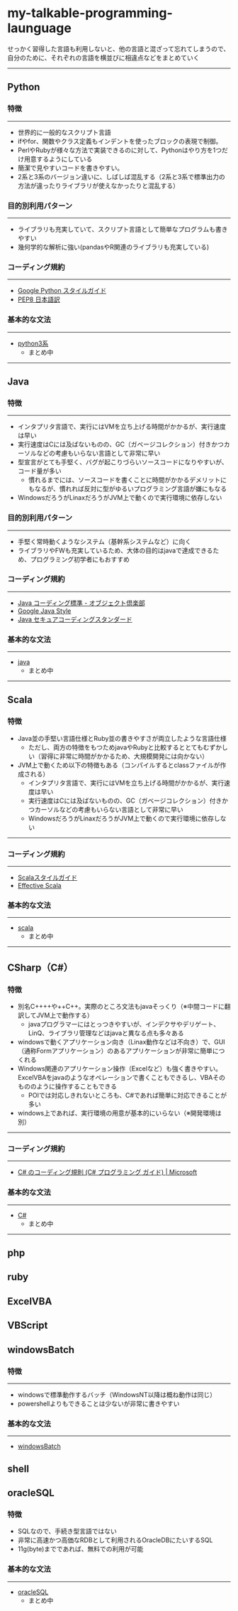 
# my-talkable-programming-launguage

せっかく習得した言語も利用しないと、他の言語と混ざって忘れてしまうので、  
自分のために、それぞれの言語を横並びに相違点などをまとめていく

--------------------------------------------------------------------------------------

## Python

### 特徴

------------

* 世界的に一般的なスクリプト言語
* ifやfor、関数やクラス定義もインデントを使ったブロックの表現で制御。
* PerlやRubyが様々な方法で実装できるのに対して、Pythonはやり方を1つだけ用意するようにしている
* 簡潔で見やすいコードを書きやすい。
* 2系と3系のバージョン違いに、しばしば混乱する（2系と3系で標準出力の方法が違ったりライブラリが使えなかったりと混乱する）

### 目的別利用パターン

----------------

* ライブラリも充実していて、スクリプト言語として簡単なプログラムも書きやすい
* 幾何学的な解析に強い(pandasやR関連のライブラリも充実している)

### コーディング規約

----------------

* [Google Python スタイルガイド](http://works.surgo.jp/translation/pyguide.html)
* [PEP8 日本語訳](http://pep8-ja.readthedocs.org/ja/latest/)

### 基本的な文法

----------------

* [python3系](python.md)
     * まとめ中

--------------------------------------------------------------------------------------

## Java

### 特徴

------------

* インタプリタ言語で、実行にはVMを立ち上げる時間がかかるが、実行速度は早い
* 実行速度はCには及ばないものの、GC（ガベージコレクション）付きかつカーソルなどの考慮もいらない言語として非常に早い
* 型宣言がとても手堅く、バグが起こりづらいソースコードになりやすいが、コード量が多い
     * 慣れるまでには、ソースコードを書くことに時間がかかるデメリットにもなるが、慣れれば反対に型がゆるいプログラミング言語が嫌にもなる
* WindowsだろうがLinaxだろうがJVM上で動くので実行環境に依存しない


### 目的別利用パターン

----------------

* 手堅く常時動くようなシステム（基幹系システムなど）に向く
* ライブラリやFWも充実しているため、大体の目的はjavaで達成できるため、プログラミング初学者にもおすすめ

### コーディング規約

------------

* [Java コーディング標準 - オブジェクト倶楽部](http://objectclub.jp/community/codingstandard/CodingStd.pdf)
* [Google Java Style](http://google-styleguide.googlecode.com/svn/trunk/javaguide.html)
* [Java セキュアコーディングスタンダード](https://www.jpcert.or.jp/java-rules/)

### 基本的な文法

------------

* [java](java.md)
     * まとめ中

--------------------------------------------------------------------------------------


## Scala

### 特徴

* Java並の手堅い言語仕様とRuby並の書きやすさが両立したような言語仕様
    * ただし、両方の特徴をもつためjavaやRubyと比較するととてもむずかしい（習得に非常に時間がかかるため、大規模開発には向かない）
* JVM上で動くため以下の特徴もある（コンパイルするとclassファイルが作成される）
	* インタプリタ言語で、実行にはVMを立ち上げる時間がかかるが、実行速度は早い
	* 実行速度はCには及ばないものの、GC（ガベージコレクション）付きかつカーソルなどの考慮もいらない言語として非常に早い
	* WindowsだろうがLinaxだろうがJVM上で動くので実行環境に依存しない

------------

### コーディング規約

------------

* [Scalaスタイルガイド](http://yanana.github.io/scala-style/)
* [Effective Scala](http://twitter.github.io/effectivescala/index-ja.html)

### 基本的な文法

------------

* [scala](scala.md)
     * まとめ中

--------------------------------------------------------------------------------------


## CSharp（C#）

### 特徴

* 別名C++++や++C++。実際のところ文法もjavaそっくり（※中間コードに翻訳してJVM上で動作する）
	* javaプログラマーにはとっつきやすいが、インデクサやデリゲート、LinQ、ライブラリ管理などはjavaと異なる点も多々ある
* windowsで動くアプリケーション向き（Linax動作などは不向き）で、GUI（通称Formアプリケーション）のあるアプリケーションが非常に簡単につくれる
* Windows関連のアプリケーション操作（Excelなど）も強く書きやすい。ExcelVBAをjavaのようなオペレーションで書くこともできるし、VBAそのもののように操作することもできる
    * POIでは対応しきれないところも、C#であれば簡単に対応できることが多い
* windows上であれば、実行環境の用意が基本的にいらない（※開発環境は別）

------------

### コーディング規約

------------


* [C# のコーディング規則 (C# プログラミング ガイド) | Microsoft](https://msdn.microsoft.com/ja-jp/library/ff926074.aspx)

### 基本的な文法

------------



* [C#](csharp.md)
     * まとめ中

--------------------------------------------------------------------------------------

## php

## ruby

## ExcelVBA

## VBScript

## windowsBatch

### 特徴

---------------

* windowsで標準動作するバッチ（WindowsNT以降は概ね動作は同じ）
* powershellよりもできることは少ないが非常に書きやすい

### 基本的な文法

---------------

* [windowsBatch](windowsBatch.md)

## shell

## oracleSQL

### 特徴

* SQLなので、手続き型言語ではない
* 非常に高速かつ高価なRDBとして利用されるOracleDBにたいするSQL
* 11g(byte)までであれば、無料での利用が可能

### 基本的な文法

------------

* [oracleSQL](oracleSQL.md)
     * まとめ中